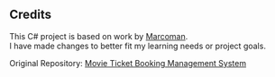 ## Credits

This C# project is based on work by [Marcoman](www.youtube.com/@marcomanchannel).  
I have made changes to better fit my learning needs or project goals.

Original Repository: [Movie Ticket Booking Management System](www.youtube.com/@marcomanchannel)
